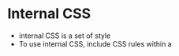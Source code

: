 # Internal CSS
- internal CSS is a set of style 
- To use internal CSS, include CSS rules within a <style> tag inside the <head> tag
- syntax :- tag{property:value;}
            tag,tag,tag...{property:value;}
- The float property specifies whether an element should float to the left, right, or not at all.
- there are two types of list 
      ordered and unordered list 
      there syntax is list-style-type:
- ID's :- only one element is want, or we can say that there is a unique id , id is defined by #
- class:- class can be assigned multiple element on page , class is defined by .
    id is unique but class not 
- The position property specifies the type of positioning method used in an element. In position it use the attribute position. 
  There are five types of position :
     static
     relative
     fixed
     absolute
     sticky
- Display : display properly specify the display behaviour.
   suntax :- display:value;
  the value can be following type:
   • inline (eg <span>)
   • block (eg <p>)
   • flex - display element block-level flex container.
